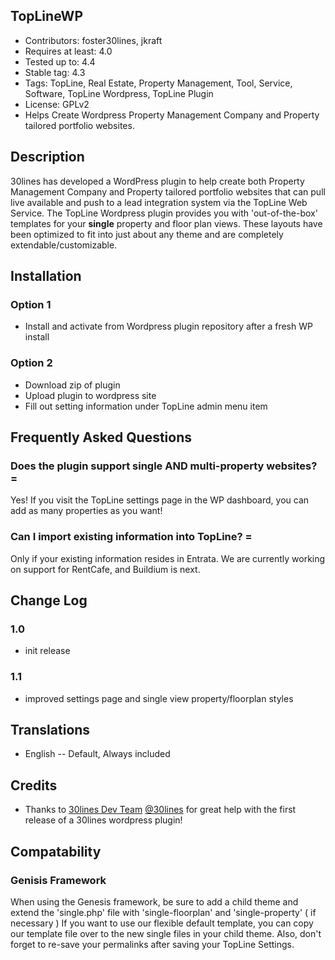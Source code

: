 ## TopLineWP
* Contributors: foster30lines, jkraft
* Requires at least: 4.0
* Tested up to: 4.4
* Stable tag: 4.3
* Tags: TopLine, Real Estate, Property Management, Tool, Service, Software, TopLine Wordpress, TopLine Plugin
* License: GPLv2
* Helps Create Wordpress Property Management Company and Property tailored portfolio websites.

## Description

30lines has developed a WordPress plugin to help create both Property Management Company and Property tailored portfolio websites that can pull live available and push to a lead integration system via the TopLine Web Service. 
The TopLine Wordpress plugin provides you with 'out-of-the-box' templates for your **single** property and floor plan views. These layouts have been optimized to fit into just about any theme and are completely extendable/customizable.

## Installation
### Option 1
* Install and activate from Wordpress plugin repository after a fresh WP install

### Option 2
* Download zip of plugin
* Upload plugin to wordpress site
* Fill out setting information under TopLine admin menu item

## Frequently Asked Questions
### Does the plugin support single AND multi-property websites? =
Yes! If you visit the TopLine settings page in the WP dashboard, you can add as many properties as you want!
### Can I import existing information into TopLine? =
Only if your existing information resides in Entrata. We are currently working on support for RentCafe, and Buildium is next.

## Change Log
### 1.0
* init release
### 1.1
* improved settings page and single view property/floorplan styles

## Translations
* English -- Default, Always included

## Credits
* Thanks to [30lines Dev Team](http://30lines.com/) [@30lines](https://twitter.com/30lines) for great help with the first release of a 30lines wordpress plugin!

## Compatability
### Genisis Framework
When using the Genesis framework, be sure to add a child theme and extend the 'single.php' file with 'single-floorplan' and 'single-property' ( if necessary )
If you want to use our flexible default template, you can copy our template file over to the new single files in your child theme.
Also, don't forget to re-save your permalinks after saving your TopLine Settings.
